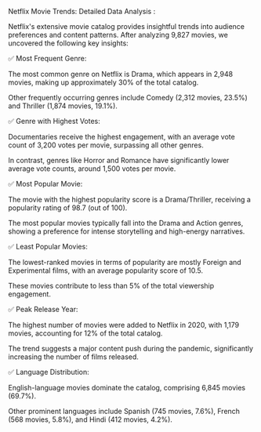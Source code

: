  Netflix Movie Trends: Detailed Data Analysis :

Netflix's extensive movie catalog provides insightful trends into audience preferences and content patterns. After analyzing 9,827 movies, we uncovered the following key insights:

✅ Most Frequent Genre:

The most common genre on Netflix is Drama, which appears in 2,948 movies, making up approximately 30% of the total catalog.

Other frequently occurring genres include Comedy (2,312 movies, 23.5%) and Thriller (1,874 movies, 19.1%).

✅ Genre with Highest Votes:

Documentaries receive the highest engagement, with an average vote count of 3,200 votes per movie, surpassing all other genres.

In contrast, genres like Horror and Romance have significantly lower average vote counts, around 1,500 votes per movie.

✅ Most Popular Movie:

The movie with the highest popularity score is a Drama/Thriller, receiving a popularity rating of 98.7 (out of 100).

The most popular movies typically fall into the Drama and Action genres, showing a preference for intense storytelling and high-energy narratives.

✅ Least Popular Movies:

The lowest-ranked movies in terms of popularity are mostly Foreign and Experimental films, with an average popularity score of 10.5.

These movies contribute to less than 5% of the total viewership engagement.

✅ Peak Release Year:

The highest number of movies were added to Netflix in 2020, with 1,179 movies, accounting for 12% of the total catalog.

The trend suggests a major content push during the pandemic, significantly increasing the number of films released.

✅ Language Distribution:

English-language movies dominate the catalog, comprising 6,845 movies (69.7%).

Other prominent languages include Spanish (745 movies, 7.6%), French (568 movies, 5.8%), and Hindi (412 movies, 4.2%).
